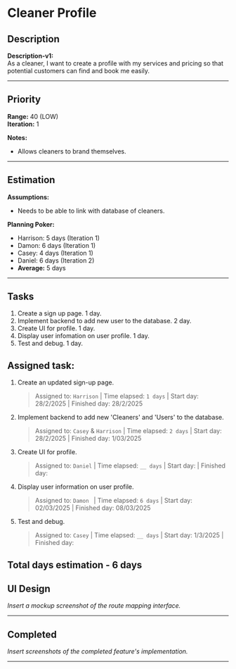 # Cleaner Profile

## Description
**Description-v1:**  
As a cleaner, I want to create a profile with my services and pricing so that potential customers can find and book me easily. 

---

## Priority
**Range:** 40 (LOW)  
**Iteration:** 1  

**Notes:**  
- Allows cleaners to brand themselves.

---

## Estimation
**Assumptions:**  
- Needs to be able to link with database of cleaners.  

**Planning Poker:**  
- Harrison: 5 days (Iteration 1)  
- Damon: 6 days (Iteration 1)  
- Casey: 4 days (Iteration 1)
- Daniel: 6 days (Iteration 2)
- **Average:** 5 days  

---

## Tasks
1. Create a sign up page. 1 day.
2. Implement backend to add new user to the database. 2 day.
3. Create UI for profile. 1 day. 
4. Display user infomation on user profile. 1 day.
5. Test and debug. 1 day.

## Assigned task:
1. Create an updated sign-up page.
    > Assigned to: `Harrison` | Time elapsed: `1 days` | Start day: 28/2/2025  | Finished day: 28/2/2025
2. Implement backend to add new 'Cleaners' and 'Users' to the database.
    > Assigned to: `Casey` & `Harrison` | Time elapsed: `2 days` | Start day: 28/2/2025 | Finished day: 1/03/2025
3. Create UI for profile.
    > Assigned to: `Daniel` | Time elapsed: `__ days` | Start day:  | Finished day: 
4. Display user information on user profile.
    > Assigned to: `Damon ` | Time elapsed: `6 days` | Start day: 02/03/2025  | Finished day: 08/03/2025
5. Test and debug.
    > Assigned to: `Casey` | Time elapsed: `__ days` | Start day: 1/3/2025  | Finished day: 
   
   
Total days estimation - 6 days
---

## UI Design
*Insert a mockup screenshot of the route mapping interface.*

---

## Completed
*Insert screenshots of the completed feature's implementation.*

---
